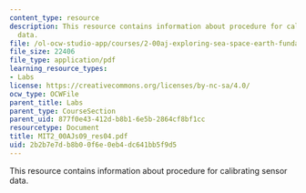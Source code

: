 ```yaml
---
content_type: resource
description: This resource contains information about procedure for calibrating sensor
  data.
file: /ol-ocw-studio-app/courses/2-00aj-exploring-sea-space-earth-fundamentals-of-engineering-design-spring-2009/2b2b7e7db8b00f6e0eb4dc641bb5f9d5_MIT2_00AJs09_res04.pdf
file_size: 22406
file_type: application/pdf
learning_resource_types:
- Labs
license: https://creativecommons.org/licenses/by-nc-sa/4.0/
ocw_type: OCWFile
parent_title: Labs
parent_type: CourseSection
parent_uid: 877f0e43-412d-b8b1-6e5b-2864cf8bf1cc
resourcetype: Document
title: MIT2_00AJs09_res04.pdf
uid: 2b2b7e7d-b8b0-0f6e-0eb4-dc641bb5f9d5
---
```

This resource contains information about procedure for calibrating sensor data.